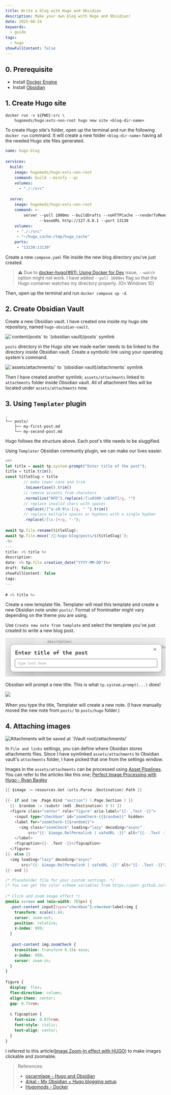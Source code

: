 ```yaml
---
title: Write a blog with Hugo and Obsidian
description: Make your own blog with Hugo and Obsidian!
date: 2025-08-24
keywords:
  - guide
tags:
  - hugo
showFullContent: false
---
```


## 0. Prerequisite

- Install [Docker Engine](https://docs.docker.com/engine/install/)
- Install [Obsidian](https://obsidian.md/)

## 1. Create Hugo site

```shell
docker run -v ${PWD}:src \
	hugomods/hugo:exts-non-root hugo new site <blog-dir-name>
```

To create Hugo site's folder, open up the terminal and run the following `docker run` command. It will create a new folder `<blog-dir-name>` having all the needed Hugo site files generated.

<!--more-->

```yaml {title="compose.yaml"}
name: hugo-blog

services:
  build:
    image: hugomods/hugo:exts-non-root
    command: build --minify --gc
    volumes:
      - "./:/src"

  serve:
    image: hugomods/hugo:exts-non-root
    command: >-
	    server --poll 1000ms --buildDrafts --noHTTPCache --renderToMemory 
	           --baseURL http://127.0.0.1 --port 13130 
    volumes:
     - "./:/src"
     - "~/hugo_cache:/tmp/hugo_cache"
    ports:
     - "13130:13130"
```

Create a new `compose.yaml` file inside the new blog directory you've just created.

> ⚠&#xFE0F; Due to [docker-hugo\[#61\]: Using Docker for Dev](https://github.com/klakegg/docker-hugo/issues/61) issue, `--watch` option might not work.
> I have added `--poll 1000ms` flag so that the Hugo container watches my directory properly. (On Windows 10)

Then, open up the terminal and run `docker compose up -d`.

## 2. Create Obsidian Vault

Create a new Obsidian vault. I have created one inside my hugo site repository, named `hugo-obsidian-vault`.

![&#96;content/posts&#96; to &#96;(obsidian vault)/posts&#96; symlink](attachments/Pasted%20image%2020250906153203.png)

`posts` directory in the Hugo site we made earlier needs to be linked to the directory inside Obsidian vault. Create a symbolic link using your operating system's command.

![&#96;assets/attachments/&#96; to &#96;(obsidian vault)/attachments&#96; symlink](attachments/Pasted%20image%2020250906153352.png)

Then I have created another symlink; `assets/attachments` linked to `attachments` folder inside Obsidian vault. All of attachment files will be located under `assets/attachments` now.

## 3. Using `Templater` plugin

```
.
└── posts/
	├── my-first-post.md
	└── my-second-post.md
```

Hugo follows the structure above. Each post's title needs to be sluggified.

Using `Templater` Obsidian community plugin, we can make our lives easier.

```js {title="00-new-hugo-post.md"}
<%*
let title = await tp.system.prompt("Enter title of the post");
title = title.trim();
const titleSlug = title
		// make lower case and trim
		.toLowerCase().trim()
		// remove accents from charaters
		.normalize("NFD").replace(/[\u0300-\u036f]/g, "")
		// replace invalid chars with spaces
        .replace(/[^a-z0-9\s-]/g, " ").trim()
        // replace multiple spaces or hyphens with a single hyphen
		.replace(/[\s-]+/g, "-");
		
await tp.file.rename(titleSlug);
await tp.file.move(`/🦊-hugo-blog/posts/${titleSlug}`);
-%>
---
title: <% title %>
description:
date: <% tp.file.creation_date("YYYY-MM-DD")%>
draft: false
showFullContent: false
tags:
---

# <% title %>
```

Create a new template file. Templater will read this template and create a new Obsidian note under `posts/`. Format of frontmatter might vary depending on the theme you are using.

Use `Create new note from template` and select the template you've just created to write a new blog post.

![](attachments/Obsidian_FakraXQdCq.png)

Obsidian will prompt a new title. This is what `tp.system.prompt(...)` does!

![](attachments/Pasted%20image%2020250906153311.png)

When you type the title, Templater will create a new note. (I have manually moved the new note from `posts/` to `posts/hugo` folder.)

## 4. Attaching images

![Attachments will be saved at &#96;(Vault root)/attachments/&#96;](attachments/Pasted%20image%2020250904233946.png)

In `File and links` settings, you can define where Obsidian stores attachments files. Since I have symlinked `assets/attachments` to Obsidian vault's `attachments` folder, I have picked that one from the settings window.

Images in the `assets/attachments` can be processed using [Asset Pipelines](https://gohugo.io/about/features/#asset-pipelines). You can refer to the articles like this one; [Perfect Image Processing with Hugo - Ryan Bagley](https://rb.ax/blog/perfect-image-processing-with-hugo/)

```go {open=false, title="layouts/_markup/render-image.html"}
{{ $image := resources.Get (urls.Parse .Destination).Path }}

{{- if and (ne .Page.Kind "section") (.Page.Section ) }}
  {{- $random := (substr (md5 .Destination) 0 5) }}
  <figure class="center" role="figure" aria-label="{{- .Text -}}">
    <input type="checkbox" id="zoomCheck-{{$random}}" hidden>
    <label for="zoomCheck-{{$random}}">
      <img class="zoomCheck" loading="lazy" decoding="async"
          src="{{- $image.RelPermalink | safeURL -}}" alt="{{- .Text -}}"/>
    </label>
    <figcaption>{{- .Text -}}</figcaption>
  </figure>
{{- else }}
  <img loading="lazy" decoding="async"
       src="{{- $image.RelPermalink | safeURL -}}" alt="{{- .Text -}}"/>
{{- end }}
```

```css {open=false, title="assets/css/terminal.css"}
/* Placeholder file for your custom settings. */
/* You can get the color scheme variables from https://panr.github.io/terminal-css/ */

/* Click and zoom image effect */
@media screen and (min-width: 769px) {
  .post-content input[type="checkbox"]:checked~label>img {
    transform: scale(1.6);
    cursor: zoom-out;
    position: relative;
    z-index: 999;
  }

  .post-content img.zoomCheck {
    transition: transform 0.15s ease;
    z-index: 999;
    cursor: zoom-in;
  }
}

figure {
  display: flex;
  flex-direction: column;
  align-items: center;
  gap: 0.75rem;

  & figcaption {
    font-size: 0.875rem;
    font-style: italic;
    text-align: center;
  }
}
```

I referred to this article([Image Zoom-In effect with HUGO](https://adityatelange.in/blog/hugo-image-zoom-in/)) to make images clickable and zoomable.

> References:
> - [oscarmlage - Hugo and Obsidian](https://oscarmlage.com/posts/hugo-and-obsidian/)
> - [4rkal - My Obsidian + Hugo blogging setup](https://4rkal.com/posts/obsidian-hugo/)
> - [Hugomods - Docker](https://docker.hugomods.com/docs/introduction/)